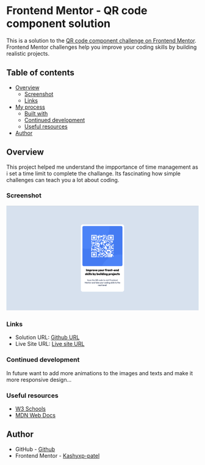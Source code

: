 # Frontend Mentor - QR code component solution

This is a solution to the [QR code component challenge on Frontend Mentor](https://www.frontendmentor.io/challenges/qr-code-component-iux_sIO_H). Frontend Mentor challenges help you improve your coding skills by building realistic projects.

## Table of contents

- [Overview](#overview)
  - [Screenshot](#screenshot)
  - [Links](#links)
- [My process](#my-process)
  - [Built with](#built-with)
  - [Continued development](#continued-development)
  - [Useful resources](#useful-resources)
- [Author](#author)

## Overview

This project helped me understand the impportance of time management as i set a time limit to complete the challange. Its fascinating how simple challenges can teach you a lot about coding.

### Screenshot

![](./images/result.png)

### Links

- Solution URL: [Github URL](https://github.com/Kashyxp-patel/QR-Code-Challenge-)
- Live Site URL: [Live site URL](https://kashyxp-patel.github.io/QR-Code-Challenge-/)


### Continued development

In future want to add more animations to the images and texts and make it more responsive design...

### Useful resources

- [W3 Schools](https://www.w3schools.com/cssref/index.php)
- [MDN Web Docs](https://developer.mozilla.org/en-US/docs/Web/CSS)

## Author

- GitHub - [Github](https://github.com/Kashyxp-patel)
- Frontend Mentor - [Kashyxp-patel](https://www.frontendmentor.io/profile/Kashyxp-patel)

